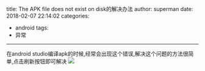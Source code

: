 title: The APK file does not exist on disk的解决办法
author: superman
date: 2018-02-07 22:14:02
categories:
- android
tags:
- 异常
---

在android studio编译apk的时候,经常会出现这个错误,解决这个问题的方法很简单,点击刷新按钮即可解决
![](http://upload-images.jianshu.io/upload_images/545982-5b3c6c5b4a263aa8.png?imageMogr2/auto-orient/strip%7CimageView2/2/w/1240)